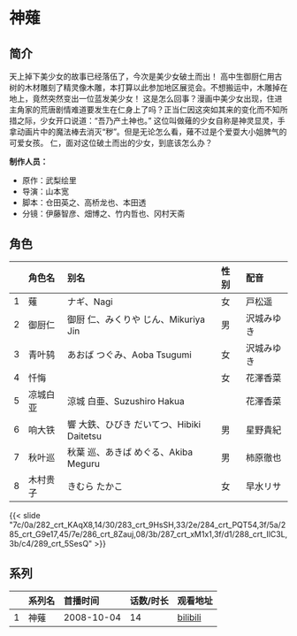 # 神薙


## 简介

天上掉下美少女的故事已经落伍了，今次是美少女破土而出！
高中生御厨仁用古树的木材雕刻了精灵像木雕，本打算以此参加地区展览会。不想搬运中，木雕掉在地上，竟然突然变出一位蓝发美少女！
这是怎么回事？漫画中美少女出现，住进主角家的荒唐剧情难道要发生在仁身上了吗？正当仁因这突如其来的变化而不知所措之际，少女开口说道：“吾乃产土神也。”
这位叫做薙的少女自称是神灵显灵，手拿动画片中的魔法棒去消灭“秽”。但是无论怎么看，薙不过是个爱耍大小姐脾气的可爱女孩。
仁，面对这位破土而出的少女，到底该怎么办？

**制作人员：**
- 原作：武梨绘里
- 导演：山本宽
- 脚本：仓田英之、高桥龙也、本田透
- 分镜：伊藤智彦、畑博之、竹内哲也、冈村天斋

## 角色

|     |   角色名   |   别名  | 性别 |  配音  |
|:--- |:------  |:----      |:---  |:--   |
| 1 | 薙 | ナギ、Nagi | 女 | 戸松遥 |
| 2 | 御厨仁 | 御厨 仁、みくりや じん、Mikuriya Jin | 男 | 沢城みゆき |
| 3 | 青叶鸫 | あおば つぐみ、Aoba Tsugumi | 女 | 沢城みゆき |
| 4 | 忏悔 |  | 女 | 花澤香菜 |
| 5 | 凉城白亚 | 涼城 白亜、Suzushiro Hakua |  | 花澤香菜 |
| 6 | 响大铁 | 響 大鉄、ひびき だいてつ、Hibiki Daitetsu | 男 | 星野貴紀 |
| 7 | 秋叶巡 | 秋葉 巡、あきば めぐる、Akiba Meguru | 男 | 柿原徹也 |
| 8 | 木村贵子 | きむら たかこ | 女 | 早水リサ |

{{< slide "7c/0a/282_crt_KAqX8,14/30/283_crt_9HsSH,33/2e/284_crt_PQT54,3f/5a/285_crt_G9e17,45/7e/286_crt_8Zauj,08/3b/287_crt_xM1x1,3f/d1/288_crt_IlC3L,3b/c4/289_crt_5SesQ" >}}

## 系列

|     |   系列名   |   首播时间  | 话数/时长  | 观看地址 |
|:---  |:------    |:----      |:---       |:---  |
| 1 | 神薙 | 2008-10-04 | 14 | [bilibili](https://www.bilibili.com/bangumi/play/ss1185)  |



